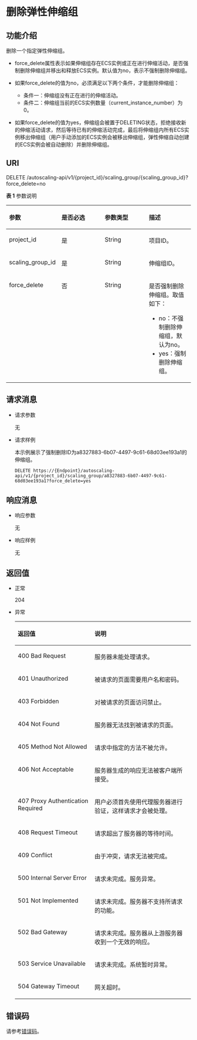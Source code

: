 # 删除弹性伸缩组<a name="zh-cn_topic_0043063041"></a>

## 功能介绍<a name="section6292375"></a>

删除一个指定弹性伸缩组。

-   force\_delete属性表示如果伸缩组存在ECS实例或正在进行伸缩活动，是否强制删除伸缩组并移出和释放ECS实例。默认值为no，表示不强制删除伸缩组。
-   如果force\_delete的值为no，必须满足以下两个条件，才能删除伸缩组：
    -   条件一：伸缩组没有正在进行的伸缩活动。
    -   条件二：伸缩组当前的ECS实例数量（current\_instance\_number）为0。


-   如果force\_delete的值为yes，伸缩组会被置于DELETING状态，拒绝接收新的伸缩活动请求，然后等待已有的伸缩活动完成，最后将伸缩组内所有ECS实例移出伸缩组（用户手动添加的ECS实例会被移出伸缩组，弹性伸缩自动创建的ECS实例会被自动删除）并删除伸缩组。

## URI<a name="section56631376"></a>

DELETE /autoscaling-api/v1/\{project\_id\}/scaling\_group/\{scaling\_group\_id\}?force\_delete=no

**表 1**  参数说明

<a name="table37235194"></a>
<table><thead align="left"><tr id="row2211792"><th class="cellrowborder" valign="top" width="25%" id="mcps1.2.5.1.1"><p id="p44937496"><a name="p44937496"></a><a name="p44937496"></a>参数</p>
</th>
<th class="cellrowborder" valign="top" width="25%" id="mcps1.2.5.1.2"><p id="p16058544"><a name="p16058544"></a><a name="p16058544"></a>是否必选</p>
</th>
<th class="cellrowborder" valign="top" width="25%" id="mcps1.2.5.1.3"><p id="p25673664"><a name="p25673664"></a><a name="p25673664"></a>参数类型</p>
</th>
<th class="cellrowborder" valign="top" width="25%" id="mcps1.2.5.1.4"><p id="p66300913"><a name="p66300913"></a><a name="p66300913"></a>描述</p>
</th>
</tr>
</thead>
<tbody><tr id="row1664874"><td class="cellrowborder" valign="top" width="25%" headers="mcps1.2.5.1.1 "><p id="p637140"><a name="p637140"></a><a name="p637140"></a>project_id</p>
</td>
<td class="cellrowborder" valign="top" width="25%" headers="mcps1.2.5.1.2 "><p id="p51608407"><a name="p51608407"></a><a name="p51608407"></a>是</p>
</td>
<td class="cellrowborder" valign="top" width="25%" headers="mcps1.2.5.1.3 "><p id="p19531418"><a name="p19531418"></a><a name="p19531418"></a>String</p>
</td>
<td class="cellrowborder" valign="top" width="25%" headers="mcps1.2.5.1.4 "><p id="p36520930"><a name="p36520930"></a><a name="p36520930"></a>项目ID。</p>
</td>
</tr>
<tr id="row11324657"><td class="cellrowborder" valign="top" width="25%" headers="mcps1.2.5.1.1 "><p id="p44882061"><a name="p44882061"></a><a name="p44882061"></a>scaling_group_id</p>
</td>
<td class="cellrowborder" valign="top" width="25%" headers="mcps1.2.5.1.2 "><p id="p11568292"><a name="p11568292"></a><a name="p11568292"></a>是</p>
</td>
<td class="cellrowborder" valign="top" width="25%" headers="mcps1.2.5.1.3 "><p id="p64616480"><a name="p64616480"></a><a name="p64616480"></a>String</p>
</td>
<td class="cellrowborder" valign="top" width="25%" headers="mcps1.2.5.1.4 "><p id="p66552425"><a name="p66552425"></a><a name="p66552425"></a>伸缩组ID。</p>
</td>
</tr>
<tr id="row28118938103444"><td class="cellrowborder" valign="top" width="25%" headers="mcps1.2.5.1.1 "><p id="p33651750103458"><a name="p33651750103458"></a><a name="p33651750103458"></a>force_delete</p>
</td>
<td class="cellrowborder" valign="top" width="25%" headers="mcps1.2.5.1.2 "><p id="p41437229103458"><a name="p41437229103458"></a><a name="p41437229103458"></a>否</p>
</td>
<td class="cellrowborder" valign="top" width="25%" headers="mcps1.2.5.1.3 "><p id="p972380103458"><a name="p972380103458"></a><a name="p972380103458"></a>String</p>
</td>
<td class="cellrowborder" valign="top" width="25%" headers="mcps1.2.5.1.4 "><p id="p8494439174810"><a name="p8494439174810"></a><a name="p8494439174810"></a>是否强制删除伸缩组。取值如下：</p>
<a name="ul87011242493"></a><a name="ul87011242493"></a><ul id="ul87011242493"><li>no：不强制删除伸缩组，默认为no。</li><li>yes：强制删除伸缩组。</li></ul>
</td>
</tr>
</tbody>
</table>

## 请求消息<a name="section39920339"></a>

-   请求参数

    无

-   请求样例

    本示例展示了强制删除ID为a8327883-6b07-4497-9c61-68d03ee193a1的伸缩组。

    ```
    DELETE https://{Endpoint}/autoscaling-api/v1/{project_id}/scaling_group/a8327883-6b07-4497-9c61-68d03ee193a1?force_delete=yes
    ```


## 响应消息<a name="section23738738"></a>

-   响应参数

    无

-   响应样例

    无


## 返回值<a name="section12322052"></a>

-   正常

    204

-   异常

    <a name="table40541937"></a>
    <table><thead align="left"><tr id="row53487552"><th class="cellrowborder" valign="top" width="43.61%" id="mcps1.1.3.1.1"><p id="p37524445"><a name="p37524445"></a><a name="p37524445"></a>返回值</p>
    </th>
    <th class="cellrowborder" valign="top" width="56.38999999999999%" id="mcps1.1.3.1.2"><p id="p19581186"><a name="p19581186"></a><a name="p19581186"></a>说明</p>
    </th>
    </tr>
    </thead>
    <tbody><tr id="row42572248"><td class="cellrowborder" valign="top" width="43.61%" headers="mcps1.1.3.1.1 "><p id="p25800070"><a name="p25800070"></a><a name="p25800070"></a>400 Bad Request</p>
    </td>
    <td class="cellrowborder" valign="top" width="56.38999999999999%" headers="mcps1.1.3.1.2 "><p id="p9430965"><a name="p9430965"></a><a name="p9430965"></a>服务器未能处理请求。</p>
    </td>
    </tr>
    <tr id="row17769829"><td class="cellrowborder" valign="top" width="43.61%" headers="mcps1.1.3.1.1 "><p id="p30070007"><a name="p30070007"></a><a name="p30070007"></a>401 Unauthorized</p>
    </td>
    <td class="cellrowborder" valign="top" width="56.38999999999999%" headers="mcps1.1.3.1.2 "><p id="p19751518"><a name="p19751518"></a><a name="p19751518"></a>被请求的页面需要用户名和密码。</p>
    </td>
    </tr>
    <tr id="row43545941"><td class="cellrowborder" valign="top" width="43.61%" headers="mcps1.1.3.1.1 "><p id="p37560342"><a name="p37560342"></a><a name="p37560342"></a>403 Forbidden</p>
    </td>
    <td class="cellrowborder" valign="top" width="56.38999999999999%" headers="mcps1.1.3.1.2 "><p id="p22488863"><a name="p22488863"></a><a name="p22488863"></a>对被请求的页面访问禁止。</p>
    </td>
    </tr>
    <tr id="row1073183"><td class="cellrowborder" valign="top" width="43.61%" headers="mcps1.1.3.1.1 "><p id="p19818984"><a name="p19818984"></a><a name="p19818984"></a>404 Not Found</p>
    </td>
    <td class="cellrowborder" valign="top" width="56.38999999999999%" headers="mcps1.1.3.1.2 "><p id="p61833870"><a name="p61833870"></a><a name="p61833870"></a>服务器无法找到被请求的页面。</p>
    </td>
    </tr>
    <tr id="row19633919"><td class="cellrowborder" valign="top" width="43.61%" headers="mcps1.1.3.1.1 "><p id="p46843578"><a name="p46843578"></a><a name="p46843578"></a>405 Method Not Allowed</p>
    </td>
    <td class="cellrowborder" valign="top" width="56.38999999999999%" headers="mcps1.1.3.1.2 "><p id="p36233478"><a name="p36233478"></a><a name="p36233478"></a>请求中指定的方法不被允许。</p>
    </td>
    </tr>
    <tr id="row57665850"><td class="cellrowborder" valign="top" width="43.61%" headers="mcps1.1.3.1.1 "><p id="p40422241"><a name="p40422241"></a><a name="p40422241"></a>406 Not Acceptable</p>
    </td>
    <td class="cellrowborder" valign="top" width="56.38999999999999%" headers="mcps1.1.3.1.2 "><p id="p52976109"><a name="p52976109"></a><a name="p52976109"></a>服务器生成的响应无法被客户端所接受。</p>
    </td>
    </tr>
    <tr id="row7022941"><td class="cellrowborder" valign="top" width="43.61%" headers="mcps1.1.3.1.1 "><p id="p31987323"><a name="p31987323"></a><a name="p31987323"></a>407 Proxy Authentication Required</p>
    </td>
    <td class="cellrowborder" valign="top" width="56.38999999999999%" headers="mcps1.1.3.1.2 "><p id="p40836337"><a name="p40836337"></a><a name="p40836337"></a>用户必须首先使用代理服务器进行验证，这样请求才会被处理。</p>
    </td>
    </tr>
    <tr id="row31982717"><td class="cellrowborder" valign="top" width="43.61%" headers="mcps1.1.3.1.1 "><p id="p40463275"><a name="p40463275"></a><a name="p40463275"></a>408 Request Timeout</p>
    </td>
    <td class="cellrowborder" valign="top" width="56.38999999999999%" headers="mcps1.1.3.1.2 "><p id="p56299846"><a name="p56299846"></a><a name="p56299846"></a>请求超出了服务器的等待时间。</p>
    </td>
    </tr>
    <tr id="row36936567"><td class="cellrowborder" valign="top" width="43.61%" headers="mcps1.1.3.1.1 "><p id="p39071968"><a name="p39071968"></a><a name="p39071968"></a>409 Conflict</p>
    </td>
    <td class="cellrowborder" valign="top" width="56.38999999999999%" headers="mcps1.1.3.1.2 "><p id="p10712809"><a name="p10712809"></a><a name="p10712809"></a>由于冲突，请求无法被完成。</p>
    </td>
    </tr>
    <tr id="row29306417"><td class="cellrowborder" valign="top" width="43.61%" headers="mcps1.1.3.1.1 "><p id="p25009549"><a name="p25009549"></a><a name="p25009549"></a>500 Internal Server Error</p>
    </td>
    <td class="cellrowborder" valign="top" width="56.38999999999999%" headers="mcps1.1.3.1.2 "><p id="p12507614"><a name="p12507614"></a><a name="p12507614"></a>请求未完成。服务异常。</p>
    </td>
    </tr>
    <tr id="row45459670"><td class="cellrowborder" valign="top" width="43.61%" headers="mcps1.1.3.1.1 "><p id="p58354673"><a name="p58354673"></a><a name="p58354673"></a>501 Not Implemented</p>
    </td>
    <td class="cellrowborder" valign="top" width="56.38999999999999%" headers="mcps1.1.3.1.2 "><p id="p29108085"><a name="p29108085"></a><a name="p29108085"></a>请求未完成。服务器不支持所请求的功能。</p>
    </td>
    </tr>
    <tr id="row60646173"><td class="cellrowborder" valign="top" width="43.61%" headers="mcps1.1.3.1.1 "><p id="p13392976"><a name="p13392976"></a><a name="p13392976"></a>502 Bad Gateway</p>
    </td>
    <td class="cellrowborder" valign="top" width="56.38999999999999%" headers="mcps1.1.3.1.2 "><p id="p11089280"><a name="p11089280"></a><a name="p11089280"></a>请求未完成。服务器从上游服务器收到一个无效的响应。</p>
    </td>
    </tr>
    <tr id="row32694658"><td class="cellrowborder" valign="top" width="43.61%" headers="mcps1.1.3.1.1 "><p id="p31021623"><a name="p31021623"></a><a name="p31021623"></a>503 Service Unavailable</p>
    </td>
    <td class="cellrowborder" valign="top" width="56.38999999999999%" headers="mcps1.1.3.1.2 "><p id="p29723549"><a name="p29723549"></a><a name="p29723549"></a>请求未完成。系统暂时异常。</p>
    </td>
    </tr>
    <tr id="row66185354"><td class="cellrowborder" valign="top" width="43.61%" headers="mcps1.1.3.1.1 "><p id="p59413435"><a name="p59413435"></a><a name="p59413435"></a>504 Gateway Timeout</p>
    </td>
    <td class="cellrowborder" valign="top" width="56.38999999999999%" headers="mcps1.1.3.1.2 "><p id="p47758962"><a name="p47758962"></a><a name="p47758962"></a>网关超时。</p>
    </td>
    </tr>
    </tbody>
    </table>


## 错误码<a name="section17669131616110"></a>

请参考[错误码](错误码.md)。

